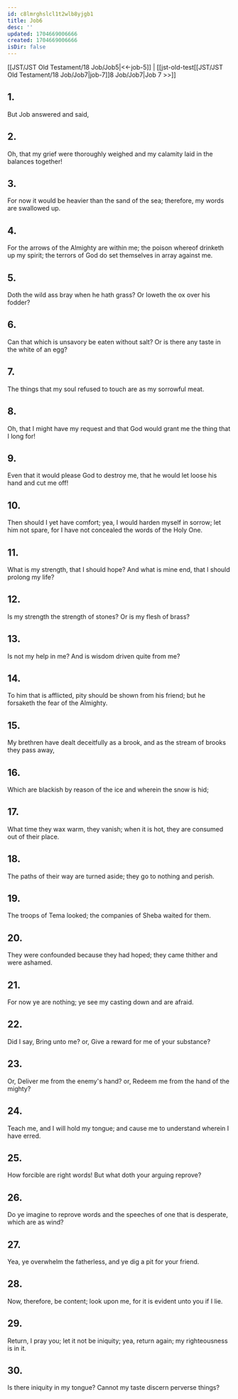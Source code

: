 ```yaml
---
id: c8lmrghslcl1t2wlb8yjgb1
title: Job6
desc: ''
updated: 1704669006666
created: 1704669006666
isDir: false
---
```

[[JST/JST Old Testament/18 Job/Job5|<<-job-5]] | [[jst-old-test[[JST/JST Old Testament/18 Job/Job7|job-7]]8 Job/Job7|Job 7 >>]]
## 1.
But Job answered and said,
## 2.
Oh, that my grief were thoroughly weighed and my calamity laid in the balances together!
## 3.
For now it would be heavier than the sand of the sea; therefore, my words are swallowed up.
## 4.
For the arrows of the Almighty are within me; the poison whereof drinketh up my spirit; the terrors of God do set themselves in array against me.
## 5.
Doth the wild ass bray when he hath grass? Or loweth the ox over his fodder?
## 6.
Can that which is unsavory be eaten without salt? Or is there any taste in the white of an egg?
## 7.
The things that my soul refused to touch are as my sorrowful meat.
## 8.
Oh, that I might have my request and that God would grant me the thing that I long for!
## 9.
Even that it would please God to destroy me, that he would let loose his hand and cut me off!
## 10.
Then should I yet have comfort; yea, I would harden myself in sorrow; let him not spare, for I have not concealed the words of the Holy One.
## 11.
What is my strength, that I should hope? And what is mine end, that I should prolong my life?
## 12.
Is my strength the strength of stones? Or is my flesh of brass?
## 13.
Is not my help in me? And is wisdom driven quite from me?
## 14.
To him that is afflicted, pity should be shown from his friend; but he forsaketh the fear of the Almighty.
## 15.
My brethren have dealt deceitfully as a brook, and as the stream of brooks they pass away,
## 16.
Which are blackish by reason of the ice and wherein the snow is hid;
## 17.
What time they wax warm, they vanish; when it is hot, they are consumed out of their place.
## 18.
The paths of their way are turned aside; they go to nothing and perish.
## 19.
The troops of Tema looked; the companies of Sheba waited for them.
## 20.
They were confounded because they had hoped; they came thither and were ashamed.
## 21.
For now ye are nothing; ye see my casting down and are afraid.
## 22.
Did I say, Bring unto me? or, Give a reward for me of your substance?
## 23.
Or, Deliver me from the enemy\'s hand? or, Redeem me from the hand of the mighty?
## 24.
Teach me, and I will hold my tongue; and cause me to understand wherein I have erred.
## 25.
How forcible are right words! But what doth your arguing reprove?
## 26.
Do ye imagine to reprove words and the speeches of one that is desperate, which are as wind?
## 27.
Yea, ye overwhelm the fatherless, and ye dig a pit for your friend.
## 28.
Now, therefore, be content; look upon me, for it is evident unto you if I lie.
## 29.
Return, I pray you; let it not be iniquity; yea, return again; my righteousness is in it.
## 30.
Is there iniquity in my tongue? Cannot my taste discern perverse things?

